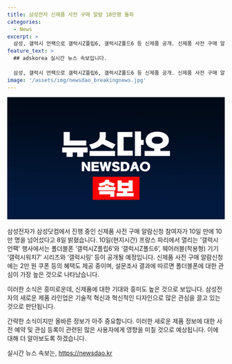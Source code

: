 ```yaml
---
title: 삼성전자 신제품 사전 구매 알람 10만명 돌파
categories:
  - News
excerpt: >
  삼성, 갤럭시 언팩으로 갤럭시Z플립6, 갤럭시Z폴드6 등 신제품 공개. 신제품 사전 구매 알람신청 참여자 10만명 돌파! 폴더블폰에 대한 관심 높아, AI 기능으로는 번역과 카메라에 기대감 UP!
feature_text: >
  ## adskorea 실시간 뉴스 속보입니다.

  삼성, 갤럭시 언팩으로 갤럭시Z플립6, 갤럭시Z폴드6 등 신제품 공개. 신제품 사전 구매 알람신청 참여자 10만명 돌파! 폴더블폰에 대한 관심 높아, AI 기능으로는 번역과 카메라에 기대감 UP!
image: '/assets/img/newsdao_breakingnews.jpg'
---
```


<p><img src="/assets/img/newsdao_breakingnews.jpg" alt="adskorea 속보" /></p>

<p>삼성전자가 삼성닷컴에서 진행 중인 신제품 사전 구매 알람신청 참여자가 10일 만에 10만 명을 넘어섰다고 8일 밝혔습니다. 10일(현지시간) 프랑스 파리에서 열리는 '갤럭시 언팩' 행사에서는 폴더블폰 ‘갤럭시Z플립6’와 ‘갤럭시Z폴드6’, 웨어러블(착용형) 기기 ‘갤럭시워치7’ 시리즈와 ‘갤럭시링’ 등이 공개될 예정입니다. 신제품 사전 구매 알람신청에는 2만 원 쿠폰 등의 혜택도 제공 중이며, 설문조사 결과에 따르면 폴더블폰에 대한 관심이 가장 높은 것으로 나타났습니다. </p>

<p>이러한 소식은 흥미로운데, 신제품에 대한 기대와 흥미도 높은 것으로 보입니다. 삼성전자의 새로운 제품 라인업은 기술적 혁신과 혁신적인 디자인으로 많은 관심을 끌고 있는 것으로 판단됩니다. </p>

<p>간략한 소식이지만 올바른 정보가 아주 중요합니다. 이러한 새로운 제품 정보에 대한 사전 예약 및 관심 등록이 관련된 많은 사용자에게 영향을 미칠 것으로 예상됩니다. 이에 대해 더 알아보도록 하겠습니다.</p>
실시간 뉴스 속보는, <a href="https://newsdao.kr" rel="dofollow">https://newsdao.kr</a>


